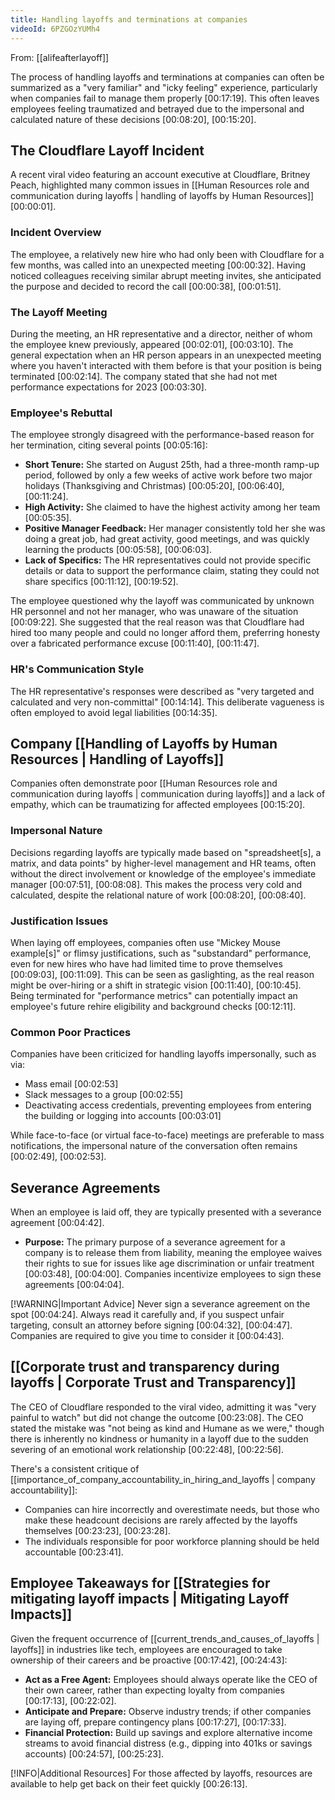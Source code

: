 ```yaml
---
title: Handling layoffs and terminations at companies
videoId: 6PZGOzYUMh4
---
```


From: [[alifeafterlayoff]] <br/> 

The process of handling layoffs and terminations at companies can often be summarized as a "very familiar" and "icky feeling" experience, particularly when companies fail to manage them properly <a class="yt-timestamp" data-t="00:17:19">[00:17:19]</a>. This often leaves employees feeling traumatized and betrayed due to the impersonal and calculated nature of these decisions <a class="yt-timestamp" data-t="00:08:20">[00:08:20]</a>, <a class="yt-timestamp" data-t="00:15:20">[00:15:20]</a>.

## The Cloudflare Layoff Incident

A recent viral video featuring an account executive at Cloudflare, Britney Peach, highlighted many common issues in [[Human Resources role and communication during layoffs | handling of layoffs by Human Resources]] <a class="yt-timestamp" data-t="00:00:01">[00:00:01]</a>.

### Incident Overview
The employee, a relatively new hire who had only been with Cloudflare for a few months, was called into an unexpected meeting <a class="yt-timestamp" data-t="00:00:32">[00:00:32]</a>. Having noticed colleagues receiving similar abrupt meeting invites, she anticipated the purpose and decided to record the call <a class="yt-timestamp" data-t="00:00:38">[00:00:38]</a>, <a class="yt-timestamp" data-t="00:01:51">[00:01:51]</a>.

### The Layoff Meeting
During the meeting, an HR representative and a director, neither of whom the employee knew previously, appeared <a class="yt-timestamp" data-t="00:02:01">[00:02:01]</a>, <a class="yt-timestamp" data-t="00:03:10">[00:03:10]</a>. The general expectation when an HR person appears in an unexpected meeting where you haven't interacted with them before is that your position is being terminated <a class="yt-timestamp" data-t="00:02:14">[00:02:14]</a>. The company stated that she had not met performance expectations for 2023 <a class="yt-timestamp" data-t="00:03:30">[00:03:30]</a>.

### Employee's Rebuttal
The employee strongly disagreed with the performance-based reason for her termination, citing several points <a class="yt-timestamp" data-t="00:05:16">[00:05:16]</a>:
*   **Short Tenure:** She started on August 25th, had a three-month ramp-up period, followed by only a few weeks of active work before two major holidays (Thanksgiving and Christmas) <a class="yt-timestamp" data-t="00:05:20">[00:05:20]</a>, <a class="yt-timestamp" data-t="00:06:40">[00:06:40]</a>, <a class="yt-timestamp" data-t="00:11:24">[00:11:24]</a>.
*   **High Activity:** She claimed to have the highest activity among her team <a class="yt-timestamp" data-t="00:05:35">[00:05:35]</a>.
*   **Positive Manager Feedback:** Her manager consistently told her she was doing a great job, had great activity, good meetings, and was quickly learning the products <a class="yt-timestamp" data-t="00:05:58">[00:05:58]</a>, <a class="yt-timestamp" data-t="00:06:03">[00:06:03]</a>.
*   **Lack of Specifics:** The HR representatives could not provide specific details or data to support the performance claim, stating they could not share specifics <a class="yt-timestamp" data-t="00:11:12">[00:11:12]</a>, <a class="yt-timestamp" data-t="00:19:52">[00:19:52]</a>.

The employee questioned why the layoff was communicated by unknown HR personnel and not her manager, who was unaware of the situation <a class="yt-timestamp" data-t="00:09:22">[00:09:22]</a>. She suggested that the real reason was that Cloudflare had hired too many people and could no longer afford them, preferring honesty over a fabricated performance excuse <a class="yt-timestamp" data-t="00:11:40">[00:11:40]</a>, <a class="yt-timestamp" data-t="00:11:47">[00:11:47]</a>.

### HR's Communication Style
The HR representative's responses were described as "very targeted and calculated and very non-committal" <a class="yt-timestamp" data-t="00:14:14">[00:14:14]</a>. This deliberate vagueness is often employed to avoid legal liabilities <a class="yt-timestamp" data-t="00:14:35">[00:14:35]</a>.

## Company [[Handling of Layoffs by Human Resources | Handling of Layoffs]]

Companies often demonstrate poor [[Human Resources role and communication during layoffs | communication during layoffs]] and a lack of empathy, which can be traumatizing for affected employees <a class="yt-timestamp" data-t="00:15:20">[00:15:20]</a>.

### Impersonal Nature
Decisions regarding layoffs are typically made based on "spreadsheet[s], a matrix, and data points" by higher-level management and HR teams, often without the direct involvement or knowledge of the employee's immediate manager <a class="yt-timestamp" data-t="00:07:51">[00:07:51]</a>, <a class="yt-timestamp" data-t="00:08:08">[00:08:08]</a>. This makes the process very cold and calculated, despite the relational nature of work <a class="yt-timestamp" data-t="00:08:20">[00:08:20]</a>, <a class="yt-timestamp" data-t="00:08:40">[00:08:40]</a>.

### Justification Issues
When laying off employees, companies often use "Mickey Mouse example[s]" or flimsy justifications, such as "substandard" performance, even for new hires who have had limited time to prove themselves <a class="yt-timestamp" data-t="00:09:03">[00:09:03]</a>, <a class="yt-timestamp" data-t="00:11:09">[00:11:09]</a>. This can be seen as gaslighting, as the real reason might be over-hiring or a shift in strategic vision <a class="yt-timestamp" data-t="00:11:40">[00:11:40]</a>, <a class="yt-timestamp" data-t="00:10:45">[00:10:45]</a>. Being terminated for "performance metrics" can potentially impact an employee's future rehire eligibility and background checks <a class="yt-timestamp" data-t="00:12:11">[00:12:11]</a>.

### Common Poor Practices
Companies have been criticized for handling layoffs impersonally, such as via:
*   Mass email <a class="yt-timestamp" data-t="00:02:53">[00:02:53]</a>
*   Slack messages to a group <a class="yt-timestamp" data-t="00:02:55">[00:02:55]</a>
*   Deactivating access credentials, preventing employees from entering the building or logging into accounts <a class="yt-timestamp" data-t="00:03:01">[00:03:01]</a>

While face-to-face (or virtual face-to-face) meetings are preferable to mass notifications, the impersonal nature of the conversation often remains <a class="yt-timestamp" data-t="00:02:49">[00:02:49]</a>, <a class="yt-timestamp" data-t="00:02:53">[00:02:53]</a>.

## Severance Agreements

When an employee is laid off, they are typically presented with a severance agreement <a class="yt-timestamp" data-t="00:04:42">[00:04:42]</a>.
*   **Purpose:** The primary purpose of a severance agreement for a company is to release them from liability, meaning the employee waives their rights to sue for issues like age discrimination or unfair treatment <a class="yt-timestamp" data-t="00:03:48">[00:03:48]</a>, <a class="yt-timestamp" data-t="00:04:00">[00:04:00]</a>. Companies incentivize employees to sign these agreements <a class="yt-timestamp" data-t="00:04:04">[00:04:04]</a>.

[!WARNING|Important Advice]
Never sign a severance agreement on the spot <a class="yt-timestamp" data-t="00:04:24">[00:04:24]</a>. Always read it carefully and, if you suspect unfair targeting, consult an attorney before signing <a class="yt-timestamp" data-t="00:04:32">[00:04:32]</a>, <a class="yt-timestamp" data-t="00:04:47">[00:04:47]</a>. Companies are required to give you time to consider it <a class="yt-timestamp" data-t="00:04:43">[00:04:43]</a>.

## [[Corporate trust and transparency during layoffs | Corporate Trust and Transparency]]
The CEO of Cloudflare responded to the viral video, admitting it was "very painful to watch" but did not change the outcome <a class="yt-timestamp" data-t="00:23:08">[00:23:08]</a>. The CEO stated the mistake was "not being as kind and Humane as we were," though there is inherently no kindness or humanity in a layoff due to the sudden severing of an emotional work relationship <a class="yt-timestamp" data-t="00:22:48">[00:22:48]</a>, <a class="yt-timestamp" data-t="00:22:56">[00:22:56]</a>.

There's a consistent critique of [[importance_of_company_accountability_in_hiring_and_layoffs | company accountability]]:
*   Companies can hire incorrectly and overestimate needs, but those who make these headcount decisions are rarely affected by the layoffs themselves <a class="yt-timestamp" data-t="00:23:23">[00:23:23]</a>, <a class="yt-timestamp" data-t="00:23:28">[00:23:28]</a>.
*   The individuals responsible for poor workforce planning should be held accountable <a class="yt-timestamp" data-t="00:23:41">[00:23:41]</a>.

## Employee Takeaways for [[Strategies for mitigating layoff impacts | Mitigating Layoff Impacts]]

Given the frequent occurrence of [[current_trends_and_causes_of_layoffs | layoffs]] in industries like tech, employees are encouraged to take ownership of their careers and be proactive <a class="yt-timestamp" data-t="00:17:42">[00:17:42]</a>, <a class="yt-timestamp" data-t="00:24:43">[00:24:43]</a>:

*   **Act as a Free Agent:** Employees should always operate like the CEO of their own career, rather than expecting loyalty from companies <a class="yt-timestamp" data-t="00:17:13">[00:17:13]</a>, <a class="yt-timestamp" data-t="00:22:02">[00:22:02]</a>.
*   **Anticipate and Prepare:** Observe industry trends; if other companies are laying off, prepare contingency plans <a class="yt-timestamp" data-t="00:17:27">[00:17:27]</a>, <a class="yt-timestamp" data-t="00:17:33">[00:17:33]</a>.
*   **Financial Protection:** Build up savings and explore alternative income streams to avoid financial distress (e.g., dipping into 401ks or savings accounts) <a class="yt-timestamp" data-t="00:24:57">[00:24:57]</a>, <a class="yt-timestamp" data-t="00:25:23">[00:25:23]</a>.

[!INFO|Additional Resources]
For those affected by layoffs, resources are available to help get back on their feet quickly <a class="yt-timestamp" data-t="00:26:13">[00:26:13]</a>.
